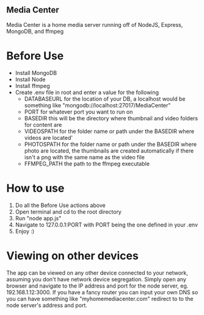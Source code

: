 ## Media Center

Media Center is a home media server running off of NodeJS, Express, MongoDB, and ffmpeg

# Before Use
- Install MongoDB
- Install Node
- Install ffmpeg
- Create .env file in root and enter a value for the following
  - DATABASEURL for the location of your DB, a localhost would be something like "mongodb://localhost:27017/MediaCenter"
  - PORT for whatever port you want to run on
  - BASEDIR this will be the directory where thumbnail and video folders for content are
  - VIDEOSPATH for the folder name or path under the BASEDIR where videos are located'
  - PHOTOSPATH for the folder name or path under the BASEDIR where photo are located, the thumbnails are created automatically if there isn't a png with the same name as      the video file
  - FFMPEG_PATH the path to the ffmpeg executable
  

# How to use

1. Do all the Before Use actions above
2. Open terminal and cd to the root directory
3. Run "node app.js"
4. Navigate to 127.0.0.1:PORT with PORT being the one defined in your .env
5. Enjoy :)

# Viewing on other devices
 The app can be viewed on any other device connected to your network, assuming you don't have network device segregation.
 Simply open any browser and navigate to the IP address and port for the node server, eg. 192.168.1.12:3000. If you have a fancy router you can input your own DNS
 so you can have something like "myhomemediacenter.com" redirect to to the node server's address and port.
